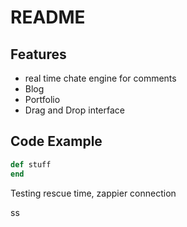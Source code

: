 # README

## Features

- real time chate engine for comments
- Blog
- Portfolio
- Drag and Drop interface

## Code Example

``` ruby
def stuff
end
```

Testing rescue time, zappier connection 


ss